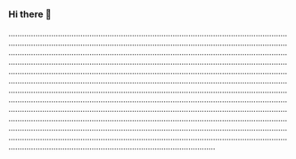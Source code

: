 ### Hi there 👋

............................................................................................................................................................................................................................................................................................................................................................................................................................................................................................................................................................................................................................................................................................................................................................................................................................................................................................................................................................................................................................................................................................................................................................................................................................................................................................................................................................................................................................................................................................................................................................................................................................................